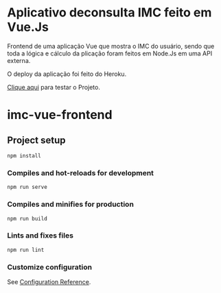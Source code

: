 # Aplicativo deconsulta IMC feito em Vue.Js
Frontend de uma aplicação Vue que mostra o IMC do usuário, sendo que toda a lógica e cálculo da plicação foram feitos em Node.Js em uma API externa. 

O deploy da aplicação foi feito do Heroku.

<a href="https://imc-app-vue-gabriel.herokuapp.com/" target="_blank">Clique aqui</a> para testar o Projeto.

# imc-vue-frontend

## Project setup
```
npm install
```

### Compiles and hot-reloads for development
```
npm run serve
```

### Compiles and minifies for production
```
npm run build
```

### Lints and fixes files
```
npm run lint
```

### Customize configuration
See [Configuration Reference](https://cli.vuejs.org/config/).
